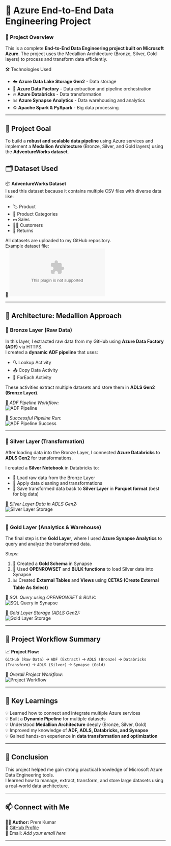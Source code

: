 # 🚀 Azure End-to-End Data Engineering Project  

### 📘 Project Overview  
This is a complete **End-to-End Data Engineering project built on Microsoft Azure**. The project uses the Medallion Architecture (Bronze, Silver, Gold layers) to process and transform data efficiently.

🛠️ Technologies Used

- ☁️ **Azure Data Lake Storage Gen2** - Data storage
- 🧩 **Azure Data Factory** - Data extraction and pipeline orchestration
- 🔥 **Azure Databricks** - Data transformation
- 📊 **Azure Synapse Analytics** - Data warehousing and analytics
- ⚙️ **Apache Spark & PySpark** - Big data processing
---

## 🎯 Project Goal  
To build a **robust and scalable data pipeline** using Azure services and implement a **Medallion Architecture** (Bronze, Silver, and Gold layers) using the **AdventureWorks dataset**.


## 🗂️ Dataset Used  
📦 **AdventureWorks Dataset**  
I used this dataset because it contains multiple CSV files with diverse data like:  
- 🏷️ Product  
- 📁 Product Categories  
- 💵 Sales  
- 🙍‍♂️ Customers  
- 🔄 Returns  

All datasets are uploaded to my GitHub repository.  
Example dataset file:  
📎 ![AdventureWorks Data](Premkumar9799817360/AdventureWork_DataEngineering_Project/refs/heads/main/Data/AdventureWorks_Products.csv)

---

## 🧩 Architecture: Medallion Approach  

### 🥉 Bronze Layer (Raw Data)
In this layer, I extracted raw data from my GitHub using **Azure Data Factory (ADF)** via HTTPS.  
I created a **dynamic ADF pipeline** that uses:  
- 🔍 Lookup Activity  
- 📤 Copy Data Activity  
- 🔁 ForEach Activity  

These activities extract multiple datasets and store them in **ADLS Gen2 (Bronze Layer)**.

📸 *ADF Pipeline Workflow:*  
![ADF Pipeline](Premkumar9799817360/AdventureWork_DataEngineering_Project/refs/heads/main/Images/adf_pipeline.png)

📸 *Successful Pipeline Run:*  
![ADF Pipeline Success](Premkumar9799817360/AdventureWork_DataEngineering_Project/refs/heads/main/Images/adf_pipeline_success.png)

---

### 🥈 Silver Layer (Transformation)
After loading data into the Bronze Layer, I connected **Azure Databricks** to **ADLS Gen2** for transformations.

I created a **Silver Notebook** in Databricks to:  
- 🧮 Load raw data from the Bronze Layer  
- 🧹 Apply data cleaning and transformations  
- 💾 Save transformed data back to **Silver Layer** in **Parquet format** (best for big data)

📸 *Silver Layer Data in ADLS Gen2:*  
![Silver Layer Storage](Premkumar9799817360/AdventureWork_DataEngineering_Project/refs/heads/main/Images/silver_layer.png)

---

### 🥇 Gold Layer (Analytics & Warehouse)
The final step is the **Gold Layer**, where I used **Azure Synapse Analytics** to query and analyze the transformed data.  

Steps:  
1. 🧱 Created a **Gold Schema** in Synapse  
2. 🔗 Used **OPENROWSET** and **BULK functions** to load Silver data into Synapse  
3. 📊 Created **External Tables** and **Views** using **CETAS (Create External Table As Select)**  

📸 *SQL Query using OPENROWSET & BULK:*  
![SQL Query in Synapse](Premkumar9799817360/AdventureWork_DataEngineering_Project/refs/heads/main/Images/sql_query.png)

📸 *Gold Layer Storage (ADLS Gen2):*  
![Gold Layer Storage](Premkumar9799817360/AdventureWork_DataEngineering_Project/refs/heads/main/Images/gold_layer.png)

---

## 🧱 Project Workflow Summary  

📈 **Project Flow:**  
`GitHub (Raw Data)` → `ADF (Extract)` → `ADLS (Bronze)` → `Databricks (Transform)` → `ADLS (Silver)` → `Synapse (Gold)`  

📸 *Overall Project Workflow:*  
![Project Workflow](Premkumar9799817360/AdventureWork_DataEngineering_Project/refs/heads/main/Images/project_workflow.png)

---

## 🧩 Key Learnings  
💡 Learned how to connect and integrate multiple Azure services  
💡 Built a **Dynamic Pipeline** for multiple datasets  
💡 Understood **Medallion Architecture** deeply (Bronze, Silver, Gold)  
💡 Improved my knowledge of **ADF, ADLS, Databricks, and Synapse**  
💡 Gained hands-on experience in **data transformation and optimization**

---

## 🏁 Conclusion  
This project helped me gain strong practical knowledge of Microsoft Azure Data Engineering tools.  
I learned how to manage, extract, transform, and store large datasets using a real-world data architecture.

---

## 📫 Connect with Me  
👨‍💻 **Author:** Prem Kumar  
🔗 [GitHub Profile](https://github.com/Premkumar9799817360)  
📧 Email: *Add your email here*  

---
